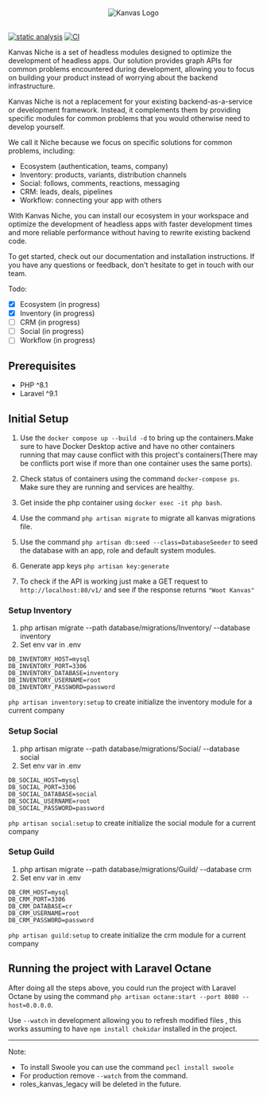 <br />
<p align="center">
    <img  src="https://kanvas.dev/img/logo.png" alt="Kanvas Logo"></a>
    <br />
    <br />
</p>


[![static analysis](https://github.com/bakaphp/kanvas-ecosystem-api/actions/workflows/static-analysis.yml/badge.svg)](https://github.com/bakaphp/kanvas-ecosystem-api/actions/workflows/static-analysis.yml)
[![CI](https://github.com/bakaphp/kanvas-ecosystem-api/actions/workflows/tests.yml/badge.svg)](https://github.com/bakaphp/kanvas-ecosystem-api/actions/workflows/tests.yml)

Kanvas Niche is a set of headless modules designed to optimize the development of headless apps. Our solution provides graph APIs for common problems encountered during development, allowing you to focus on building your product instead of worrying about the backend infrastructure.

Kanvas Niche is not a replacement for your existing backend-as-a-service or development framework. Instead, it complements them by providing specific modules for common problems that you would otherwise need to develop yourself. 

We call it Niche because we focus on specific solutions for common problems, including:

- Ecosystem (authentication, teams, company)
- Inventory: products, variants, distribution channels
- Social: follows, comments, reactions, messaging
- CRM: leads, deals, pipelines
- Workflow: connecting your app with others

With Kanvas Niche, you can install our ecosystem in your workspace and optimize the development of headless apps with faster development times and more reliable performance without having to rewrite existing backend code.

To get started, check out our documentation and installation instructions. If you have any questions or feedback, don't hesitate to get in touch with our team.

Todo:
- [x] Ecosystem (in progress)
- [x] Inventory (in progress)
- [ ] CRM (in progress)
- [ ] Social (in progress)
- [ ] Workflow (in progress)

## Prerequisites

- PHP ^8.1
- Laravel ^9.1

## Initial Setup

1. Use the ``docker compose up --build -d`` to bring up the containers.Make sure to have Docker Desktop active and have no other containers running that may cause conflict with this project's containers(There may be conflicts port wise if more than one container uses the same ports).

2. Check status of containers using the command ```docker-compose ps```. Make sure they are running and services are healthy.

3. Get inside the php container using ```docker exec -it php bash```.

4. Use the command ```php artisan migrate``` to migrate all kanvas migrations file.

5. Use the command ```php artisan db:seed --class=DatabaseSeeder```  to seed the database with an app, role and default system modules.

6. Generate app keys `php artisan key:generate` 

7. To check if the API is working just make a GET request to  ```http://localhost:80/v1/``` and see if the response returns ```"Woot Kanvas"```

### Setup Inventory
1. php artisan migrate --path database/migrations/Inventory/ --database inventory
2. Set env var in .env
```
DB_INVENTORY_HOST=mysql
DB_INVENTORY_PORT=3306
DB_INVENTORY_DATABASE=inventory
DB_INVENTORY_USERNAME=root
DB_INVENTORY_PASSWORD=password
```

`php artisan inventory:setup` to create initialize the inventory module for a current company

### Setup Social
1. php artisan migrate --path database/migrations/Social/ --database social
2. Set env var in .env
```
DB_SOCIAL_HOST=mysql
DB_SOCIAL_PORT=3306
DB_SOCIAL_DATABASE=social
DB_SOCIAL_USERNAME=root
DB_SOCIAL_PASSWORD=password
```

`php artisan social:setup` to create initialize the social module for a current company

### Setup Guild
1. php artisan migrate --path database/migrations/Guild/ --database crm
2. Set env var in .env
```
DB_CRM_HOST=mysql
DB_CRM_PORT=3306
DB_CRM_DATABASE=cr
DB_CRM_USERNAME=root
DB_CRM_PASSWORD=password
```

`php artisan guild:setup` to create initialize the crm module for a current company

## Running the project with Laravel Octane

After doing all the steps above, you could run the project with Laravel Octane by using the command ```php artisan octane:start --port 8080 --host=0.0.0.0```. 

Use `--watch` in development allowing you to refresh modified files , this works assuming to have `npm install chokidar` installed in the project.
****
Note: 
- To install Swoole you can use the command ```pecl install swoole``` 
- For production remove `--watch` from the command.
- roles_kanvas_legacy will be deleted in the future.
